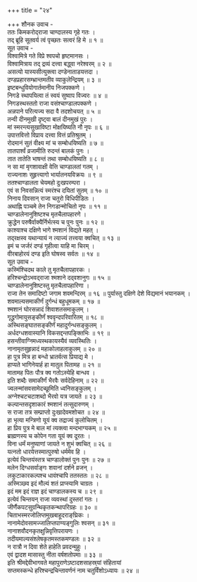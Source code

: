 +++
title = "२४"

+++
शौनक उवाच -  
ततः किमकरोद्‌राजा चाण्दालस्य गृहे गतः ।  
तद्‌ ब्रूहि सूतवर्य त्वं पृच्छतः सत्वरं हि मे ॥ १ ॥  
सूत उवाच -  
विश्वामित्रे गते विप्रे श्वपचो हृष्टमानसः ।  
विश्वामित्राय तद्‌ द्रव्यं दत्त्वा बद्ध्वा नरेश्वरम् ॥ २ ॥  
असत्यो यास्यसीत्युक्त्वा दण्डेनाताडयत्तदा ।  
दण्डप्रहारसम्भ्रान्तमतीव व्याकुलेन्द्रियम् ॥ ३ ॥  
इष्टबन्धुवियोगार्तमानीय निजपक्कणे ।  
निगडे स्थापयित्वा तं स्वयं सुष्वाप विज्वरः ॥ ४ ॥  
निगडस्थस्ततो राजा वसंश्चाण्डालपक्कणे ।  
अन्नपाने परित्यज्य सदा वै तदशोचयत् ॥ ५ ॥  
तन्वी दीनमुखी दृष्ट्वा बालं दीनमुखं पुरः ।  
मां स्मरन्त्यसुखाविष्टा मोक्षयिष्यति नौ नृपः ॥ ६ ॥  
उपात्तवित्तो विप्राय दत्त्वा वित्तं प्रतिश्रुतम् ।  
रोदमानं सुतं वीक्ष्य मां च सम्बोधयिष्यति ॥ ७ ॥  
तातपार्श्वं व्रजामीति रुदन्तं बालकं पुनः ।  
तात तातेति भाषन्तं तथा सम्बोधयिष्यति ॥ ८ ॥  
न सा मां मृगशावाक्षी वेत्ति चाण्डालतां गतम् ।  
राज्यनाशः सुहृत्त्यागो भार्यातनयविक्रयः ॥ ९ ॥  
ततश्चाण्डालता चेयमहो दुःखपरम्परा ।  
एवं स निवसन्नित्यं स्मरंश्च दयितां सुतम् ॥ १० ॥  
निनाय दिवसान् राजा चतुरो विधिपीडितः ।  
अथाह्नि पञ्चमे तेन निगडान्मोचितो नृपः ॥ ११ ॥  
चाण्डालेनानुशिष्टश्च मृतचैलापहारणे ।  
क्रुद्धेन परुषैर्वाक्यैर्निर्भत्स्य च पुनः पुनः ॥ १२ ॥  
काश्याश्च दक्षिणे भागे श्मशानं विद्यते महत् ।  
तद्‌रक्षस्व यथान्यायं न त्याज्यं तत्त्वया क्वचित् ॥ १३ ॥  
इमं च जर्जरं दण्डं गृहीत्वा याहि मा चिरम् ।  
वीरबाहोरयं दण्ड इति घोषस्व सर्वतः ॥ १४ ॥  
सूत उवाच -  
कस्मिंश्चिदथ काले तु मृतचैलापहारकः ।  
हरिश्चन्द्रोऽभवद्‌राजा श्मशाने दद्‌वशानुगः ॥ १५ ॥  
चाण्डालेनानुशिष्टस्तु मृतचैलापहारिणा ।  
राजा तेन समादिष्टो जगाम शवमन्दिरम् ॥ १६ ॥
पुर्यास्तु दक्षिणे देशे विद्यमानं भयानकम् ।  
शवमाल्यसमाकीर्णं दुर्गन्धं बहुधूमकम् ॥ १७ ॥  
श्मशानं घोरसन्नादं शिवाशतसमाकुलम् ।  
गृद्ध्रगोमायुसङ्कीर्णं श्ववृन्दपरिवारितम् ॥ १८ ॥  
अस्थिसङ्घातसङ्कीर्णं महादुर्गन्धसङ्कुलम् ।  
अर्धदग्धशवास्यानि विकसद्दन्तपङ्क्तिभिः ॥ १९ ॥  
हसन्तीवाग्निमध्यस्थकायस्यैवं व्यवस्थितिः ।  
नानामृतसुहृन्नादं महाकोलाहलाकुलम् ॥ २० ॥  
हा पुत्र मित्र हा बन्धो भ्रातर्वत्स प्रियाद्य मे ।  
हाप्यते भागिनेयार्ह हा मातुल पितामह ॥ २१ ॥  
मातामह पितः पौत्र क्व गतोऽस्येहि बान्धव ।  
इति शब्दैः समाकीर्णं भैरवैः सर्वदेहिनाम् ॥ २२ ॥  
ज्वलन्मांसवसामेदच्छूमिति ध्वनिसङ्कुलम् ।  
अग्नेश्चटचटाशब्दो भैरवो यत्र जायते ॥ २३ ॥  
कल्पान्तसदृशाकारं श्मशानं तत्सुदारुणम् ।  
स राजा तत्र सम्प्राप्तो दुःखादेवमशोचत ॥ २४ ॥  
हा भृत्या मन्त्रिणो यूयं क्व तद्राज्यं कुलोचितम् ।  
हा प्रिय पुत्र मे बाल मां त्यक्त्वा मन्दभाग्यकम् ॥ २५ ॥  
ब्राह्मणस्य च कोपेन गता यूयं क्व दूरतः ।  
विना धर्मं मनुष्याणां जायते न शुभं क्वचित् ॥ २६ ॥  
यत्नतो धारयेत्तस्मात्पुरुषो धर्ममेव हि ।  
इत्येवं चिन्तयंस्तत्र चाण्डालोक्तं पुनः पुनः ॥ २७ ॥  
मलेन दिग्धसर्वाङ्गः शवानां दर्शने व्रजन् ।  
लकुटाकारकल्पश्च धावंश्चापि ततस्ततः ॥ २८ ॥  
अस्मिञ्छव इदं मौल्यं शतं प्राप्स्यामि चाग्रतः ।  
इदं मम इदं राज्ञ इदं चाण्डालकस्य च ॥ २९ ॥  
इत्येवं चिन्तयन् राजा व्यवस्थां दुस्तरां गतः ।  
जीर्णैकपटसुग्रन्थिकृतकन्थापरिग्रहः ॥ ३० ॥  
चिताभस्मरजोलिप्तमुखबाहूदराङ्‌घ्रिकः ।  
नानामेदोवसामज्जालिप्तपाण्यङ्गुलिः श्वसन् ॥ ३१ ॥  
नानाशवौदनकृतक्षुन्निवृत्तिपरायणः ।  
तदीयमाल्यसंश्लेषकृतमस्तकमण्डलः ॥ ३२ ॥  
न रात्रौ न दिवा शेते हाहेति प्रवदन्मुहुः ।  
एवं द्वादश मासास्तु नीता वर्षशतोपमाः ॥ ३३ ॥  
इति श्रीमद्देवीभागवते महापुराणेऽष्टादशसाहस्र्यां संहितायां  
सप्तमस्कन्धे हरिश्चन्द्रचिन्तावर्णनं नाम चतुर्विंशोऽध्यायः ॥ २४ ॥
